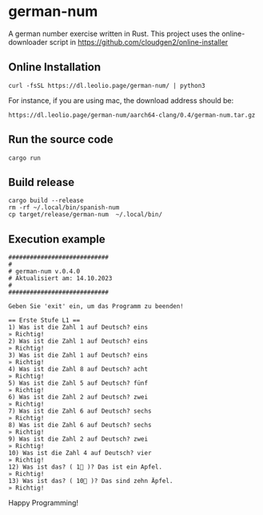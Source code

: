 # german-num
A german number exercise written in Rust. This project uses the online-downloader script in https://github.com/cloudgen2/online-installer


## Online Installation
```
curl -fsSL https://dl.leolio.page/german-num/ | python3
```
For instance, if you are using mac, the download address should be:
```
https://dl.leolio.page/german-num/aarch64-clang/0.4/german-num.tar.gz
```

## Run the source code
```
cargo run
```

## Build release
```
cargo build --release
rm -rf ~/.local/bin/spanish-num
cp target/release/german-num  ~/.local/bin/
```

## Execution example

```
############################
#
# german-num v.0.4.0
# Aktualisiert am: 14.10.2023
#
############################

Geben Sie 'exit' ein, um das Programm zu beenden!

== Erste Stufe L1 ==
1) Was ist die Zahl 1 auf Deutsch? eins
» Richtig!
2) Was ist die Zahl 1 auf Deutsch? eins
» Richtig!
3) Was ist die Zahl 1 auf Deutsch? eins
» Richtig!
4) Was ist die Zahl 8 auf Deutsch? acht
» Richtig!
5) Was ist die Zahl 5 auf Deutsch? fünf
» Richtig!
6) Was ist die Zahl 2 auf Deutsch? zwei
» Richtig!
7) Was ist die Zahl 6 auf Deutsch? sechs
» Richtig!
8) Was ist die Zahl 6 auf Deutsch? sechs
» Richtig!
9) Was ist die Zahl 2 auf Deutsch? zwei
» Richtig!
10) Was ist die Zahl 4 auf Deutsch? vier
» Richtig!
12) Was ist das? ( 1🍎 )? Das ist ein Apfel.
» Richtig!
13) Was ist das? ( 10🍎 )? Das sind zehn Äpfel.
» Richtig!
```

Happy Programming!
